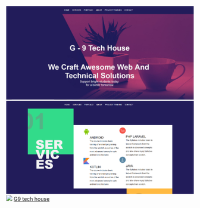 <img src="images/Image 2019-01-24 at 10.27.27 AM.png">
<img src="images/screenshot.png">
<img src="screenshot-g9techouse.netlify.com-2019.01.24-10-51-50.png">
<a target="_blank" href="https://g9techouse.netlify.com/">G9 tech house</a>
